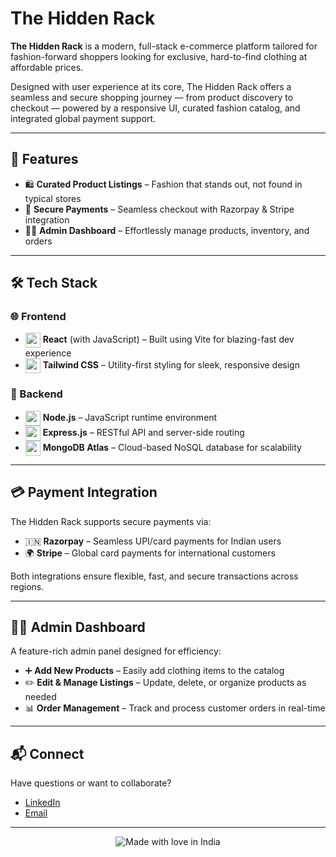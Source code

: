 # The Hidden Rack

**The Hidden Rack** is a modern, full-stack e-commerce platform tailored for fashion-forward shoppers looking for exclusive, hard-to-find clothing at affordable prices.

Designed with user experience at its core, The Hidden Rack offers a seamless and secure shopping journey — from product discovery to checkout — powered by a responsive UI, curated fashion catalog, and integrated global payment support.

---

## 🚀 Features

- 🛍️ **Curated Product Listings** – Fashion that stands out, not found in typical stores
- 🔐 **Secure Payments** – Seamless checkout with Razorpay & Stripe integration
- 🧑‍💼 **Admin Dashboard** – Effortlessly manage products, inventory, and orders

---

## 🛠️ Tech Stack

### 🌐 Frontend

- <img src="https://cdn.jsdelivr.net/gh/devicons/devicon/icons/react/react-original.svg" width="24" style="vertical-align: middle;" /> **React** (with JavaScript) – Built using Vite for blazing-fast dev experience
- <img src="https://cdn.jsdelivr.net/npm/simple-icons@v10/icons/tailwindcss.svg" width="24" style="vertical-align: middle;" /> **Tailwind CSS** – Utility-first styling for sleek, responsive design

### 🔧 Backend

- <img src="https://cdn.jsdelivr.net/gh/devicons/devicon/icons/nodejs/nodejs-original.svg" width="24" style="vertical-align: middle;" /> **Node.js** – JavaScript runtime environment
- <img src="https://cdn.jsdelivr.net/gh/devicons/devicon/icons/express/express-original.svg" width="24" style="vertical-align: middle;" /> **Express.js** – RESTful API and server-side routing
- <img src="https://cdn.jsdelivr.net/gh/devicons/devicon/icons/mongodb/mongodb-original.svg" width="24" style="vertical-align: middle;" /> **MongoDB Atlas** – Cloud-based NoSQL database for scalability

---

## 💳 Payment Integration

The Hidden Rack supports secure payments via:

- 🇮🇳 **Razorpay** – Seamless UPI/card payments for Indian users
- 🌍 **Stripe** – Global card payments for international customers

Both integrations ensure flexible, fast, and secure transactions across regions.

---

## 🧑‍💼 Admin Dashboard

A feature-rich admin panel designed for efficiency:

- ➕ **Add New Products** – Easily add clothing items to the catalog
- ✏️ **Edit & Manage Listings** – Update, delete, or organize products as needed
- 📊 **Order Management** – Track and process customer orders in real-time

---

## 📬 Connect

Have questions or want to collaborate?

- [LinkedIn](https://linkedin.com/in/anirudh248)
- [Email](mailto:anirudhphaniraj1@gmail.com)

---

<div align="center">

![Made with love in India](https://madewithlove.now.sh/in?heart=true)

</div>
